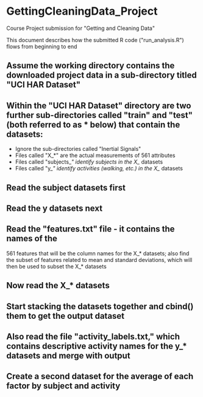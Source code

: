 GettingCleaningData_Project
===========================

Course Project submission for "Getting and Cleaning Data" 

This document describes how the submitted R code ("run_analysis.R") flows from beginning to end

## Assume the working directory contains the downloaded project data in a sub-directory titled "UCI HAR Dataset"

## Within the "UCI HAR Dataset" directory are two further sub-directories called "train" and "test" (both referred to as * below) that contain the datasets:
- Ignore the sub-directories called "Inertial Signals"
- Files called "X_*" are the actual measurements of 561 attributes
- Files called "subjects_*" identify subjects in the X_* datasets
- Files called "y_*" identify activities (walking, etc.) in the X_* datasets

## Read the subject datasets first
## Read the y datasets next
## Read the "features.txt" file - it contains the names of the
561 features that will be the column names for the X_* datasets; also find the subset of features related to mean and standard deviations, which will then be used to subset the X_* datasets
## Now read the X_* datasets

## Start stacking the datasets together and cbind() them to get the output dataset
## Also read the file "activity_labels.txt," which contains descriptive activity names for the y_* datasets and merge with output

## Create a second dataset for the average of each factor by subject and activity

